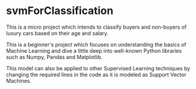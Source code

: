 # svmForClassification

This is a micro project which intends to classify buyers and non-buyers of luxury cars based on their age and salary.

This is a beginner's project which focuses on understanding the basics of Machine Learning
and dive a little deep into well-known Python libraries such as Numpy, Pandas and Matplotlib.

This model can also be applied to other Supervised Learning techniques by changing the required lines
in the code as it is modeled as Support Vector Machines.
